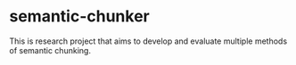 # semantic-chunker
This is research project that aims to develop and evaluate multiple methods of semantic chunking. 
